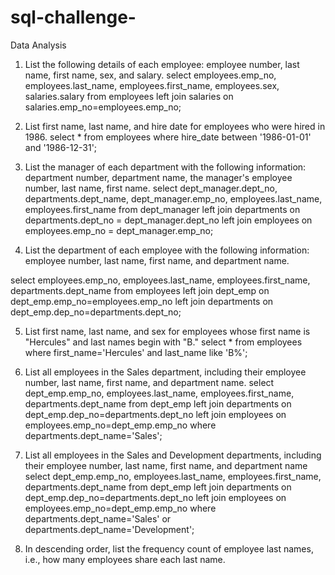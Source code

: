 # sql-challenge-




Data Analysis
1. List the following details of each employee: employee number, last name, first name, sex, and salary.
select employees.emp_no, employees.last_name, employees.first_name, employees.sex, salaries.salary
from employees
left join salaries on salaries.emp_no=employees.emp_no;

2. List first name, last name, and hire date for employees who were hired in 1986.
select * 
from employees 
where hire_date between '1986-01-01' and '1986-12-31';

3. List the manager of each department with the following information: department number, department name, the manager's employee number, last name, first name.
select dept_manager.dept_no, departments.dept_name, dept_manager.emp_no, employees.last_name, employees.first_name
from dept_manager
	left join departments on departments.dept_no = dept_manager.dept_no
		left join employees on employees.emp_no = dept_manager.emp_no;

4. List the department of each employee with the following information: employee number, last name, first name, and department name.

select employees.emp_no, employees.last_name, employees.first_name, departments.dept_name
from employees
	left join dept_emp on dept_emp.emp_no=employees.emp_no
		left join departments on dept_emp.dep_no=departments.dept_no;

5. List first name, last name, and sex for employees whose first name is "Hercules" and last names begin with "B."
select *
from employees
where first_name='Hercules' and last_name like 'B%';

6. List all employees in the Sales department, including their employee number, last name, first name, and department name.
select dept_emp.emp_no, employees.last_name, employees.first_name, departments.dept_name
from dept_emp
	left join departments on dept_emp.dep_no=departments.dept_no
		left join employees on employees.emp_no=dept_emp.emp_no
where departments.dept_name='Sales';

7. List all employees in the Sales and Development departments, including their employee number, last name, first name, and department name
select dept_emp.emp_no, employees.last_name, employees.first_name, departments.dept_name
from dept_emp
	left join departments on dept_emp.dep_no=departments.dept_no
		left join employees on employees.emp_no=dept_emp.emp_no
where departments.dept_name='Sales' or departments.dept_name='Development';

8. In descending order, list the frequency count of employee last names, i.e., how many employees share each last name.
